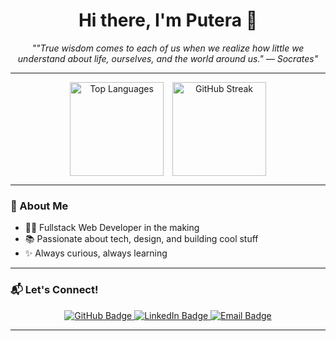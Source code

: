 <h1 align="center">Hi there, I'm Putera 👋</h1>

<p align="center"><em>
  ""True wisdom comes to each of us when we realize how little we understand about life, ourselves, and the world around us." — Socrates"
</em></p>

---

<div align="center">
  <img src="https://github-readme-stats.vercel.app/api/top-langs?username=Puteraeaa&layout=compact&langs_count=6&theme=dracula&hide_border=false&card_width=320" height="150" alt="Top Languages" style="display: inline-block; vertical-align: top; margin-right: 10px;" />
  
  <img src="https://streak-stats.demolab.com?user=Puteraeaa&theme=dark&hide_border=false&border_radius=10&mode=daily" height="150" alt="GitHub Streak" style="display: inline-block; vertical-align: top;" />
</div>


---

### 🚀 About Me

- 🧑‍💻 Fullstack Web Developer in the making
- 📚 Passionate about tech, design, and building cool stuff
- ✨ Always curious, always learning

---

### 📬 Let's Connect!

<div align="center">
  <a href="https://github.com/Puteraeaa" target="_blank">
    <img src="https://img.shields.io/badge/GitHub-100000?style=for-the-badge&logo=github&logoColor=white" alt="GitHub Badge" />
  </a>
  <a href="https://www.linkedin.com/in/puteraea/" target="_blank">
    <img src="https://img.shields.io/badge/LinkedIn-0077B5?style=for-the-badge&logo=linkedin&logoColor=white" alt="LinkedIn Badge" />
  </a>
  <a href="mailto:utasuta1234@gmail.com" target="_blank">
    <img src="https://img.shields.io/badge/Email-D14836?style=for-the-badge&logo=gmail&logoColor=white" alt="Email Badge" />
  </a>
</div>

---

